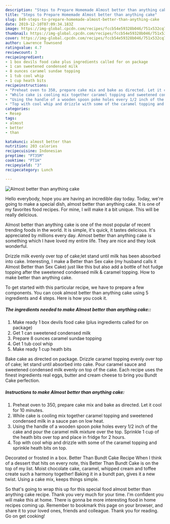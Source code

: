 ```yaml
---
description: "Steps to Prepare Homemade Almost better than anything cake"
title: "Steps to Prepare Homemade Almost better than anything cake"
slug: 849-steps-to-prepare-homemade-almost-better-than-anything-cake
date: 2019-12-10T07:09:34.183Z
image: https://img-global.cpcdn.com/recipes/fccb54e59328b046/751x532cq70/almost-better-than-anything-cake-recipe-main-photo.jpg
thumbnail: https://img-global.cpcdn.com/recipes/fccb54e59328b046/751x532cq70/almost-better-than-anything-cake-recipe-main-photo.jpg
cover: https://img-global.cpcdn.com/recipes/fccb54e59328b046/751x532cq70/almost-better-than-anything-cake-recipe-main-photo.jpg
author: Lawrence Townsend
ratingvalue: 4.7
reviewcount: 3
recipeingredient:
- 1 box devils food cake plus ingredients called for on package
- 1 can sweetened condensed milk
- 8 ounces caramel sundae topping
- 1 tub cool whip
- 1 cup heath bits
recipeinstructions:
- "Preheat oven to 350, prepare cake mix and bake as directed. Let it cool for 10 minutes."
- "While cake is cooling mix together caramel topping and sweetened condensed milk in a sauce pan on low heat."
- "Using the handle of a wooden spoon poke holes every 1/2 inch of the cake and pour the caramel milk mixture over the top. Sprinkle 1 cup of the heath bits over top and place in fridge for 2 hours."
- "Top with cool whip and drizzle with some of the caramel topping and sprinkle heath bits on top."
categories:
- Resep
tags:
- almost
- better
- than

katakunci: almost better than
nutrition: 203 calories
recipecuisine: Indonesian
preptime: "PT35M"
cooktime: "PT1H"
recipeyield: "3"
recipecategory: Lunch

---
```



![Almost better than anything cake](https://img-global.cpcdn.com/recipes/fccb54e59328b046/751x532cq70/almost-better-than-anything-cake-recipe-main-photo.jpg)

Hello everybody, hope you are having an incredible day today. Today, we're going to make a special dish, almost better than anything cake. It is one of my favorites food recipes. For mine, I will make it a bit unique. This will be really delicious.

Almost better than anything cake is one of the most popular of recent trending foods in the world. It is simple, it's quick, it tastes delicious. It's appreciated by millions every day. Almost better than anything cake is something which I have loved my entire life. They are nice and they look wonderful.

Drizzle milk evenly over top of cake;let stand until milk has been absorbed into cake. Interesting, I make a Better than Sex cake (my husband calls it Almost Better than Sex Cake) just like this but also add a bottle of hot fudge topping after the sweetened condensed milk &amp; caramel topping. How to make better than anything cake.


To get started with this particular recipe, we have to prepare a few components. You can cook almost better than anything cake using 5 ingredients and 4 steps. Here is how you cook it.

##### The ingredients needed to make Almost better than anything cake::

1. Make ready 1 box devils food cake (plus ingredients called for on package)
1. Get 1 can sweetened condensed milk
1. Prepare 8 ounces caramel sundae topping
1. Get 1 tub cool whip
1. Make ready 1 cup heath bits


Bake cake as directed on package. Drizzle caramel topping evenly over top of cake; let stand until absorbed into cake. Pour caramel sauce and sweetened condensed milk evenly on top of the cake. Each recipe uses the finest ingredients real eggs, butter and cream cheese to bring you Bundt Cake perfection. 

##### Instructions to make Almost better than anything cake:

1. Preheat oven to 350, prepare cake mix and bake as directed. Let it cool for 10 minutes.
1. While cake is cooling mix together caramel topping and sweetened condensed milk in a sauce pan on low heat.
1. Using the handle of a wooden spoon poke holes every 1/2 inch of the cake and pour the caramel milk mixture over the top. Sprinkle 1 cup of the heath bits over top and place in fridge for 2 hours.
1. Top with cool whip and drizzle with some of the caramel topping and sprinkle heath bits on top.


Decorated or frosted in a box. Better Than Bundt Cake Recipe When I think of a dessert that hits on every note, this Better Than Bundt Cake is on the top of my list. Moist chocolate cake, caramel, whipped cream and toffee create such a harmony together! Baking it in a bundt pan, gives it a new twist. Using a cake mix, keeps things simple. 

So that's going to wrap this up for this special food almost better than anything cake recipe. Thank you very much for your time. I'm confident you will make this at home. There is gonna be more interesting food in home recipes coming up. Remember to bookmark this page on your browser, and share it to your loved ones, friends and colleague. Thank you for reading. Go on get cooking!
